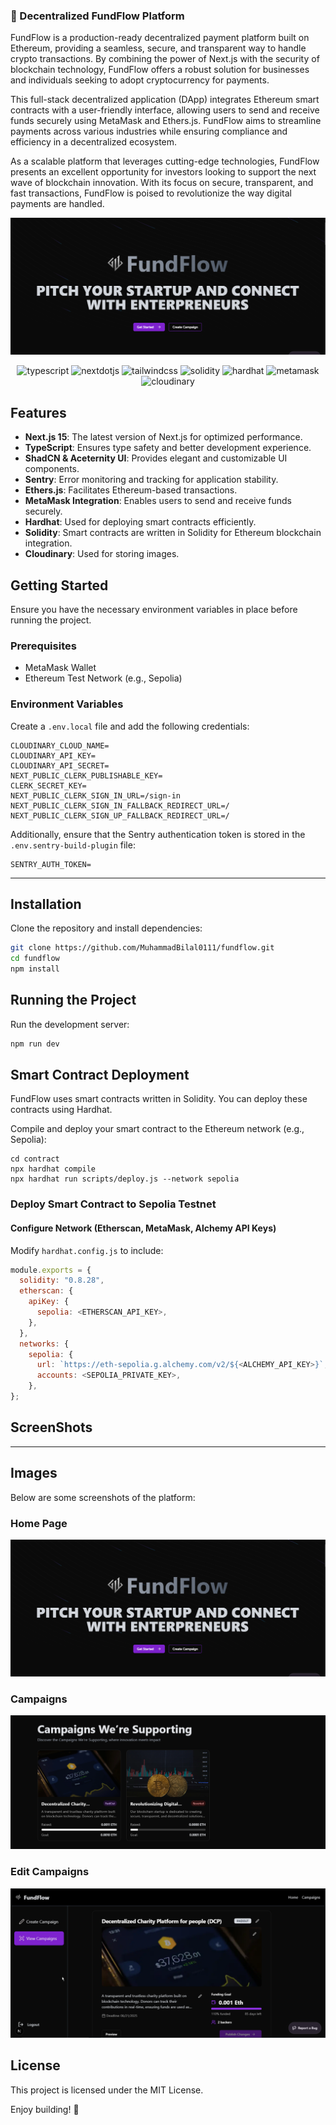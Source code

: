 ### 🚀 Decentralized FundFlow Platform

FundFlow is a production-ready decentralized payment platform built on Ethereum, providing a seamless, secure, and transparent way to handle crypto transactions. By combining the power of Next.js with the security of blockchain technology, FundFlow offers a robust solution for businesses and individuals seeking to adopt cryptocurrency for payments.

This full-stack decentralized application (DApp) integrates Ethereum smart contracts with a user-friendly interface, allowing users to send and receive funds securely using MetaMask and Ethers.js. FundFlow aims to streamline payments across various industries while ensuring compliance and efficiency in a decentralized ecosystem.

As a scalable platform that leverages cutting-edge technologies, FundFlow presents an excellent opportunity for investors looking to support the next wave of blockchain innovation. With its focus on secure, transparent, and fast transactions, FundFlow is poised to revolutionize the way digital payments are handled.

[![FundFlow Banner](public/assets/images/Hero.png)](https://github.com/MuhammadBilal0111/fundflow)  

<div align="center">
    <img src="https://img.shields.io/badge/-Typescript-black?style=for-the-badge&logoColor=white&logo=typescript&color=3178C6" alt="typescript" />
    <img src="https://img.shields.io/badge/-Next_JS-black?style=for-the-badge&logoColor=white&logo=nextdotjs&color=000000" alt="nextdotjs" />
    <img src="https://img.shields.io/badge/-Tailwind_CSS-black?style=for-the-badge&logoColor=white&logo=tailwindcss&color=06B6D4" alt="tailwindcss" />
    <img src="https://img.shields.io/badge/-Solidity-black?style=for-the-badge&logoColor=white&logo=solidity&color=363636" alt="solidity" />
    <img src="https://img.shields.io/badge/-Hardhat-black?style=for-the-badge&logoColor=white&logo=hardhat&color=1C1C1C" alt="hardhat" />
    <img src="https://img.shields.io/badge/-MetaMask-black?style=for-the-badge&logoColor=white&logo=metamask&color=F6851B" alt="metamask" />
    <img src="https://img.shields.io/badge/-Cloudinary-black?style=for-the-badge&logoColor=white&logo=cloudinary&color=F7B32E" alt="cloudinary" />
</div>

## Features
- **Next.js 15**: The latest version of Next.js for optimized performance.
- **TypeScript**: Ensures type safety and better development experience.
- **ShadCN & Aceternity UI**: Provides elegant and customizable UI components.
- **Sentry**: Error monitoring and tracking for application stability.
- **Ethers.js**: Facilitates Ethereum-based transactions.
- **MetaMask Integration**: Enables users to send and receive funds securely.
- **Hardhat**: Used for deploying smart contracts efficiently.
- **Solidity**: Smart contracts are written in Solidity for Ethereum blockchain integration.
- **Cloudinary**: Used for storing images.


## Getting Started
Ensure you have the necessary environment variables in place before running the project.

### Prerequisites
- MetaMask Wallet
- Ethereum Test Network (e.g., Sepolia)

### Environment Variables
Create a `.env.local` file and add the following credentials:

```env
CLOUDINARY_CLOUD_NAME=
CLOUDINARY_API_KEY=
CLOUDINARY_API_SECRET=
NEXT_PUBLIC_CLERK_PUBLISHABLE_KEY=
CLERK_SECRET_KEY=
NEXT_PUBLIC_CLERK_SIGN_IN_URL=/sign-in
NEXT_PUBLIC_CLERK_SIGN_IN_FALLBACK_REDIRECT_URL=/
NEXT_PUBLIC_CLERK_SIGN_UP_FALLBACK_REDIRECT_URL=/
```

Additionally, ensure that the Sentry authentication token is stored in the `.env.sentry-build-plugin` file:

```env
SENTRY_AUTH_TOKEN=
```
---
## Installation

Clone the repository and install dependencies:

```sh
git clone https://github.com/MuhammadBilal0111/fundflow.git
cd fundflow
npm install
```

## Running the Project

Run the development server:

```sh
npm run dev
```

## Smart Contract Deployment

FundFlow uses smart contracts written in Solidity. You can deploy these contracts using Hardhat.

Compile and deploy your smart contract to the Ethereum network (e.g., Sepolia):

```
cd contract
npx hardhat compile
npx hardhat run scripts/deploy.js --network sepolia
```
### Deploy Smart Contract to Sepolia Testnet

#### Configure Network (Etherscan, MetaMask, Alchemy API Keys)

Modify `hardhat.config.js` to include:

```js
module.exports = {
  solidity: "0.8.28",
  etherscan: {
    apiKey: {
      sepolia: <ETHERSCAN_API_KEY>,
    },
  },
  networks: {
    sepolia: {
      url: `https://eth-sepolia.g.alchemy.com/v2/${<ALCHEMY_API_KEY>}`,
      accounts: <SEPOLIA_PRIVATE_KEY>,
    },
};
```

## ScreenShots
---

## Images
Below are some screenshots of the platform:

### Home Page
![Home](public/assets/images/Hero.png)

### Campaigns
![Campaigns](public/assets/images/campaigns.png)

### Edit Campaigns
![Edit Campaigns](public/assets/images/Edit.png)

## License
This project is licensed under the MIT License.

Enjoy building! 🚀
